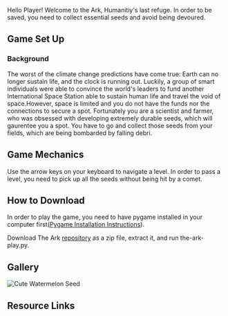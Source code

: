 
Hello Player! Welcome to the Ark, Humanitiy's last refuge. In order to be saved, you need to collect essential seeds and avoid being devoured.

## Game Set Up

### Background
The worst of the climate change predictions have come true: Earth can no longer sustain life, and the clock is running out. Luckily, a group of smart individuals were able to convince the world's leaders to fund another International Space Station able to sustain human life and travel the void of space.However, space is limited and you do not have the funds nor the connections to secure a spot. Fortunately you are a scientist and farmer, who was obsessed with developing extremely durable seeds, which will gaurentee you a spot. You have to go and collect those seeds from your fields, which are being bombarded by falling debri.

## Game Mechanics
Use the arrow keys on your keyboard to navigate a level. In order to pass a level, you need to pick up all the seeds without being hit by a comet.

## How to Download

In order to play the game, you need to have pygame installed in your computer first([Pygame Installation Instructions](https://www.pygame.org/wiki/GettingStarted#Pygame%20Installation)).

Download The Ark [repository](https://github.com/olincollege/the-ark-game) as a zip file, extract it, and run the-ark-play.py.

## Gallery

![Cute Watermelon Seed](cutewatermelon_theark)

## Resource Links


